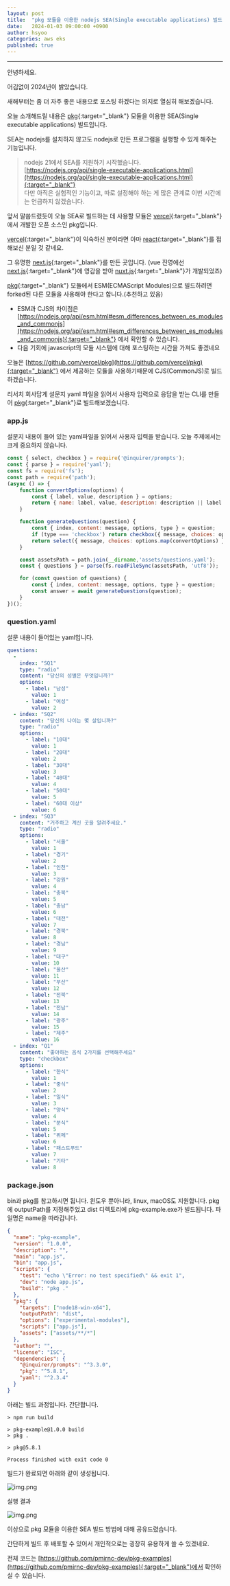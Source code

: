 ```yaml
---
layout: post
title:  "pkg 모듈을 이용한 nodejs SEA(Single executable applications) 빌드"
date:   2024-01-03 09:00:00 +0900
author: hsyoo
categories: aws eks
published: true
---
```

<hr>

안녕하세요.

어김없이 2024년이 밝았습니다.

새해부터는 좀 더 자주 좋은 내용으로 포스팅 하겠다는 의지로 열심히 해보겠습니다.

오늘 소개해드릴 내용은 [pkg](https://www.npmjs.com/package/pkg){:target="_blank"} 모듈을 이용한 SEA(Single executable applications) 빌드입니다.

SEA는 nodejs를 설치하지 않고도 nodejs로 만든 프로그램을 실행할 수 있게 해주는 기능입니다.

> nodejs 21에서 SEA를 지원하기 시작했습니다. 
> [https://nodejs.org/api/single-executable-applications.html](https://nodejs.org/api/single-executable-applications.html){:target="_blank"}  
> 다만 아직은 실험적인 기능이고, 
> 따로 설정해야 하는 게 많은 관계로 이번 시간에는 언급하지 않겠습니다.


앞서 말씀드렸듯이 오늘 SEA로 빌드하는 데 사용할 모듈은 [vercel](https://vercel.com/){:target="_blank"}에서 개발한 오픈 소스인 pkg입니다.

[vercel](https://vercel.com/){:target="_blank"}이 익숙하신 분이라면 아마 [react](https://react.dev/){:target="_blank"}를 접해보신 분일 것 같네요.

그 유명한 [next.js](https://nextjs.org/){:target="_blank"}를 만든 곳입니다. (vue 진영에선 [next.js](https://nextjs.org/){:target="_blank"}에 영감을 받아 [nuxt.js](https://nuxtjs.org/){:target="_blank"}가 개발되었죠)

[pkg](https://www.npmjs.com/package/pkg){:target="_blank"} 모듈에서 ESM(ECMAScript Modules)으로 빌드하려면 forked된 다른 모듈을 사용해야 한다고 합니다.(추천하고 있음)

- ESM과 CJS의 차이점은 [https://nodejs.org/api/esm.html#esm_differences_between_es_modules_and_commonjs](https://nodejs.org/api/esm.html#esm_differences_between_es_modules_and_commonjs){:target="_blank"} 에서 확인할 수 있습니다.
- 다음 기회에 javascript의 모듈 시스템에 대해 포스팅하는 시간을 가져도 좋겠네요

오늘은 [https://github.com/vercel/pkg](https://github.com/vercel/pkg){:target="_blank"} 에서 제공하는 모듈을 사용하기때문에 CJS(CommonJS)로 빌드하겠습니다.


리서치 회사답게 설문지 yaml 파일을 읽어서 사용자 입력으로 응답을 받는 CLI를 만들어 [pkg](https://www.npmjs.com/package/pkg){:target="_blank"}로 빌드해보겠습니다.

### app.js

설문지 내용이 들어 있는 yaml파일을 읽어서 사용자 입력을 받습니다.
오늘 주제에서는 크게 중요하지 않습니다.

```javascript
const { select, checkbox } = require('@inquirer/prompts');
const { parse } = require('yaml');
const fs = require('fs');
const path = require('path');
(async () => {
    function convertOptions(options) {
        const { label, value, description } = options;
        return { name: label, value, description: description || label };
    }

    function generateQuestions(question) {
        const { index, content: message, options, type } = question;
        if (type === 'checkbox') return checkbox({ message, choices: options.map(convertOptions) });
        return select({ message, choices: options.map(convertOptions) });
    }

    const assetsPath = path.join(__dirname,'assets/questions.yaml');
    const { questions } = parse(fs.readFileSync(assetsPath, 'utf8'));

    for (const question of questions) {
        const { index, content: message, options, type } = question;
        const answer = await generateQuestions(question);
    }
})();

```

### question.yaml

설문 내용이 들어있는 yaml입니다. 

```yaml
questions:
  -
    index: "SQ1"
    type: "radio"
    content: "당신의 성별은 무엇입니까?"
    options:
      - label: "남성"
        value: 1
      - label: "여성"
        value: 2
  - index: "SQ2"
    content: "당신의 나이는 몇 살입니까?"
    type: "radio"
    options:
      - label: "10대"
        value: 1
      - label: "20대"
        value: 2
      - label: "30대"
        value: 3
      - label: "40대"
        value: 4
      - label: "50대"
        value: 5
      - label: "60대 이상"
        value: 6
  - index: "SQ3"
    content: "거주하고 계신 곳을 알려주세요."
    type: "radio"
    options:
      - label: "서울"
        value: 1
      - label: "경기"
        value: 2
      - label: "인천"
        value: 3
      - label: "강원"
        value: 4
      - label: "충북"
        value: 5
      - label: "충남"
        value: 6
      - label: "대전"
        value: 7
      - label: "경북"
        value: 8
      - label: "경남"
        value: 9
      - label: "대구"
        value: 10
      - label: "울산"
        value: 11
      - label: "부산"
        value: 12
      - label: "전북"
        value: 13
      - label: "전남"
        value: 14
      - label: "광주"
        value: 15
      - label: "제주"
        value: 16
  - index: "Q1"
    content: "좋아하는 음식 2가지를 선택해주세요"
    type: "checkbox"
    options:
      - label: "한식"
        value: 1
      - label: "중식"
        value: 2
      - label: "일식"
        value: 3
      - label: "양식"
        value: 4
      - label: "분식"
        value: 5
      - label: "뷔페"
        value: 6
      - label: "패스트푸드"
        value: 7
      - label: "기타"
        value: 8
```

### package.json

bin과 pkg를 참고하시면 됩니다.
윈도우 뿐아니라, linux, macOS도 지원합니다.
pkg에 outputPath를 지정해주었고 dist 디렉토리에 pkg-example.exe가 빌드됩니다.
파일명은 name을 따라갑니다.

```json
{
  "name": "pkg-example",
  "version": "1.0.0",
  "description": "",
  "main": "app.js",
  "bin": "app.js",
  "scripts": {
    "test": "echo \"Error: no test specified\" && exit 1",
    "dev": "node app.js",
    "build": "pkg ."
  },
  "pkg": {
    "targets": ["node18-win-x64"],
    "outputPath": "dist",
    "options": ["experimental-modules"],
    "scripts": ["app.js"],
    "assets": ["assets/**/*"]
  },
  "author": "",
  "license": "ISC",
  "dependencies": {
    "@inquirer/prompts": "^3.3.0",
    "pkg": "^5.8.1",
    "yaml": "^2.3.4"
  }
}

```

아래는 빌드 과정입니다. 간단합니다.
```shell
> npm run build

> pkg-example@1.0.0 build
> pkg .

> pkg@5.8.1

Process finished with exit code 0
```

빌드가 완료되면 아래와 같이 생성됩니다.

![img.png](/assets/images/hsyoo/img_20240104.png)


실행 결과

![img.png](/assets/images/hsyoo/img_20240104_1.png)

이상으로 pkg 모듈을 이용한 SEA 빌드 방법에 대해 공유드렸습니다.

간단하게 빌드 후 배포할 수 있어서 개인적으로는 굉장히 유용하게 쓸 수 있겠네요.

전체 코드는 [https://github.com/pmirnc-dev/pkg-examples](https://github.com/pmirnc-dev/pkg-examples){:target="_blank"}에서 확인하실 수 있습니다.

